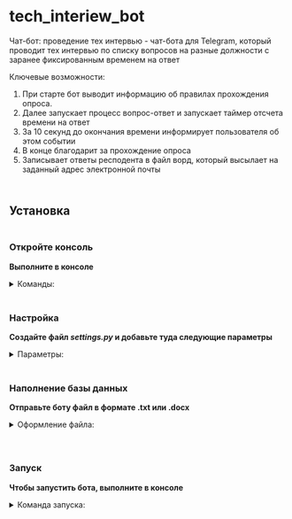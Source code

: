 # tech_interiew_bot
Чат-бот: проведение тех интервью - чат-бота для Telegram, который проводит тех интервью по списку вопросов на разные должности с заранее фиксированным временем на ответ

Ключевые возможности:
1. При старте бот выводит информацию об правилах прохождения опроса.
2. Далее запускает процесс вопрос-ответ и запускает таймер отсчета времени на ответ
3. За 10 секунд до окончания времени информирует пользователя об этом событии
4. В конце благодарит за прохождение опроса
5. Записывает ответы респодента в файл ворд, который высылает на заданный адрес электронной почты

## <br><b>Установка</b>

### <br><b>Откройте консоль</b>

<b>Выполните в консоле</b>             
    <details><summary> Команды: </summary>
```
git clone https://github.com/anastassun/tech_interiew_bot.git
pip install -r requirments.txt
```
</details>

### <br><b>Настройка</b>

<b>Создайте файл *settings.py* и добавьте туда следующие параметры</b>
    <details>
    <summary> Параметры: </summary></b>
```
BOT_API = 'Ключ от BotFather'
ADMIN = (telegram_id,)
MONGO_LINK = 'адрес базы данных'
MONGO_DB = 'название базы данных'
LOGIN_MAIL = 'адрес отправителя'
PASSWORD_MAIL = 'пароль для приложений от почты'
SEND_MAIL = 'адрес получателя'
SERVER_MAIL = 'сервер вашей почты SMTP'
```
</details>

### <br><b>Наполнение базы данных</b>

<b>Отправьте боту файл в формате .txt или .docx</b>
    <details>
    <summary> Оформление файла: </summary>
```
Название вакансии '*' - указывается около вакансии.
Вопрос
```
</details><br>

### <br><b>Запуск</b>
<b>Чтобы запустить бота, выполните в консоле</b>
    <details>
    <summary> Команда запуска: </summary>
```
python bot.py
```
</details>

